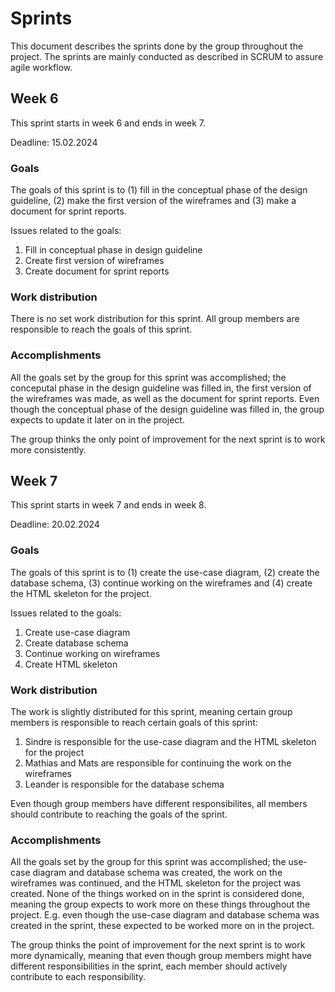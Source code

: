 # Sprints

This document describes the sprints done by the group throughout the project. The sprints are
mainly conducted as described in SCRUM to assure agile workflow.

## Week 6

This sprint starts in week 6 and ends in week 7.

Deadline: 15.02.2024

### Goals

The goals of this sprint is to (1) fill in the conceptual phase of the design guideline, (2) make
the first version of the wireframes and (3) make a document for sprint reports.

Issues related to the goals:

1. Fill in conceptual phase in design guideline
2. Create first version of wireframes
3. Create document for sprint reports

### Work distribution

There is no set work distribution for this sprint. All group members are responsible to reach the
goals of this sprint.

### Accomplishments

All the goals set by the group for this sprint was accomplished; the conceputal phase in the design
guideline was filled in, the first version of the wireframes was made, as well as the document for
sprint reports. Even though the conceptual phase of the design guideline was filled in, the group
expects to update it later on in the project.

The group thinks the only point of improvement for the next sprint is to work more consistently.

## Week 7

This sprint starts in week 7 and ends in week 8.

Deadline: 20.02.2024

### Goals

The goals of this sprint is to (1) create the use-case diagram, (2) create the database schema, (3)
continue working on the wireframes and (4) create the HTML skeleton for the project.

Issues related to the goals:

1. Create use-case diagram
2. Create database schema
3. Continue working on wireframes
4. Create HTML skeleton

### Work distribution

The work is slightly distributed for this sprint, meaning certain group members is responsible to
reach certain goals of this sprint:

1. Sindre is responsible for the use-case diagram and the HTML skeleton for the project
2. Mathias and Mats are responsible for continuing the work on the wireframes
3. Leander is responsible for the database schema

Even though group members have different responsibilites, all members should contribute to reaching
the goals of the sprint.

### Accomplishments

All the goals set by the group for this sprint was accomplished; the use-case diagram and database
schema was created, the work on the wireframes was continued, and the HTML skeleton for the project
was created. None of the things worked on in the sprint is considered done, meaning the group
expects to work more on these things throughout the project. E.g. even though the use-case diagram
and database schema was created in the sprint, these expected to be worked more on in the project.

The group thinks the point of improvement for the next sprint is to work more dynamically, meaning
that even though group members might have different responsibilities in the sprint, each member
should actively contribute to each responsibility.

